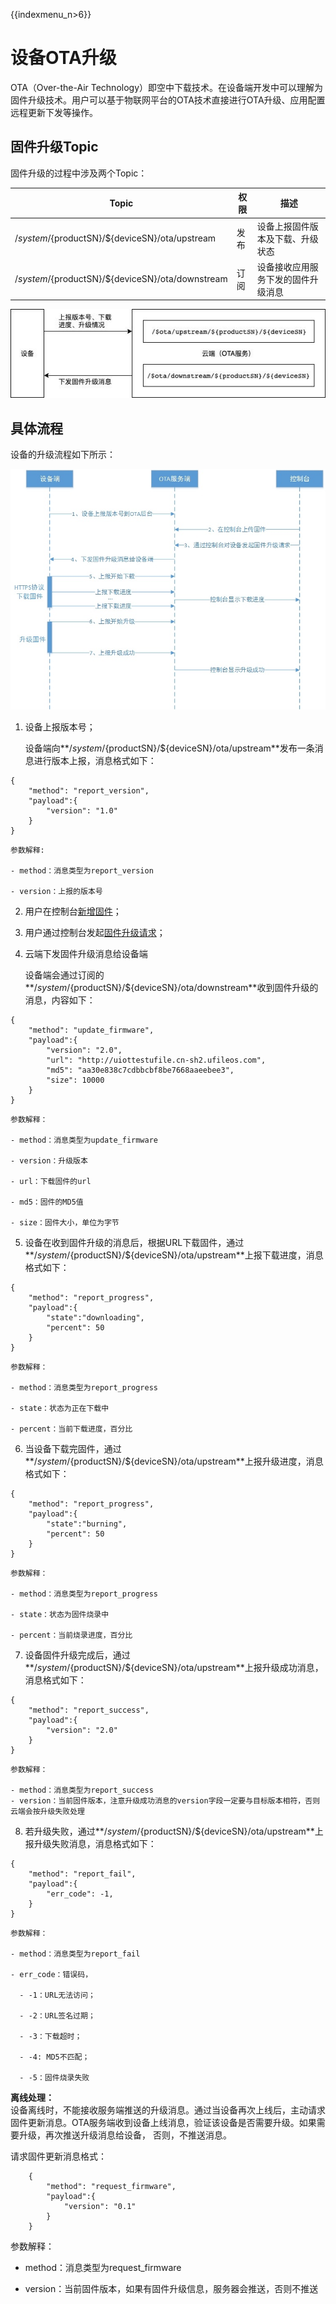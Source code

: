 {{indexmenu_n>6}}

# 设备OTA升级


OTA（Over-the-Air Technology）即空中下载技术。在设备端开发中可以理解为固件升级技术。用户可以基于物联网平台的OTA技术直接进行OTA升级、应用配置远程更新下发等操作。


## 固件升级Topic
固件升级的过程中涉及两个Topic：

|Topic|权限|描述|
|---|---|---|
|/$system/${productSN}/${deviceSN}/ota/upstream|发布|设备上报固件版本及下载、升级状态|
|/$system/${productSN}/${deviceSN}/ota/downstream|订阅|设备接收应用服务下发的固件升级消息|



![框图](../images/框图.jpg)

## 具体流程

设备的升级流程如下所示：

![流程图](../images/流程图.jpg)


1. 设备上报版本号；

    设备端向**/$system/${productSN}/${deviceSN}/ota/upstream**发布一条消息进行版本上报，消息格式如下：
    
```
{
    "method": "report_version",
    "payload":{
        "version": "1.0"
    }
}
```
    
	参数解释:
	
    - method：消息类型为report_version
	
    - version：上报的版本号
    
2. 用户在控制台[新增固件](../console_guide/ota/firmware_management\#新增固件)；

3. 用户通过控制台发起[固件升级请求](../console_guide/ota/firmware_update)；

4. 云端下发固件升级消息给设备端
    
	设备端会通过订阅的**/$system/${productSN}/${deviceSN}/ota/downstream**收到固件升级的消息，内容如下：
	
```
{
    "method": "update_firmware",
    "payload":{
        "version": "2.0",
        "url": "http://uiottestufile.cn-sh2.ufileos.com",
        "md5": "aa30e838c7cdbbcbf8be7668aaeebee3",
        "size": 10000
    }
}
```
    参数解释：
	
    - method：消息类型为update_firmware
	
    - version：升级版本
	
    - url：下载固件的url
	
    - md5：固件的MD5值
	
    - size：固件大小，单位为字节
    
5. 设备在收到固件升级的消息后，根据URL下载固件，通过**/$system/${productSN}/${deviceSN}/ota/upstream**上报下载进度，消息格式如下：

```
{
    "method": "report_progress",
    "payload":{
        "state":"downloading",
        "percent": 50
    }
}
```
	
    参数解释：
	
    - method：消息类型为report_progress
	
    - state：状态为正在下载中
	
    - percent：当前下载进度，百分比
    
6. 当设备下载完固件，通过**/$system/${productSN}/${deviceSN}/ota/upstream**上报升级进度，消息格式如下：

```
{
    "method": "report_progress",
    "payload":{
        "state":"burning",
        "percent": 50
    }
}
```
	
    参数解释：
	
    - method：消息类型为report_progress
	
    - state：状态为固件烧录中
	
    - percent：当前烧录进度，百分比
    
7. 设备固件升级完成后，通过**/$system/${productSN}/${deviceSN}/ota/upstream**上报升级成功消息，消息格式如下：

```
{
    "method": "report_success",
    "payload":{
        "version": "2.0"
    }
}
```
	
    参数解释：
	
    - method：消息类型为report_success
    - version：当前固件版本，注意升级成功消息的version字段一定要与目标版本相符，否则云端会按升级失败处理

8. 若升级失败，通过**/$system/${productSN}/${deviceSN}/ota/upstream**上报升级失败消息，消息格式如下：

```
{
    "method": "report_fail",
    "payload":{
        "err_code": -1,
    }
}
```
    参数解释：
	
    - method：消息类型为report_fail
	
    - err_code：错误码，
	
      - -1：URL无法访问；
	  
      - -2：URL签名过期；
	  
      - -3：下载超时；
	  
      - -4: MD5不匹配；
	  
      - -5：固件烧录失败

**离线处理：**  
设备离线时，不能接收服务端推送的升级消息。通过当设备再次上线后，主动请求固件更新消息。OTA服务端收到设备上线消息，验证该设备是否需要升级。如果需要升级，再次推送升级消息给设备， 否则，不推送消息。  

请求固件更新消息格式：

```
    {
        "method": "request_firmware",
        "payload":{
            "version": "0.1"
        }
    }

```

参数解释：

- method：消息类型为request_firmware

- version：当前固件版本，如果有固件升级信息，服务器会推送，否则不推送

